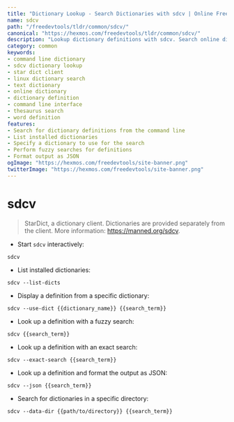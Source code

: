 ```yaml
---
title: "Dictionary Lookup - Search Dictionaries with sdcv | Online Free DevTools by Hexmos"
name: sdcv
path: "/freedevtools/tldr/common/sdcv/"
canonical: "https://hexmos.com/freedevtools/tldr/common/sdcv/"
description: "Lookup dictionary definitions with sdcv. Search online dictionaries and retrieve definitions using the command line interface. Free online tool, no registration required."
category: common
keywords:
- command line dictionary
- sdcv dictionary lookup
- star dict client
- linux dictionary search
- text dictionary
- online dictionary
- dictionary definition
- command line interface
- thesaurus search
- word definition
features:
- Search for dictionary definitions from the command line
- List installed dictionaries
- Specify a dictionary to use for the search
- Perform fuzzy searches for definitions
- Format output as JSON
ogImage: "https://hexmos.com/freedevtools/site-banner.png"
twitterImage: "https://hexmos.com/freedevtools/site-banner.png"
---
```


# sdcv

> StarDict, a dictionary client.
> Dictionaries are provided separately from the client.
> More information: <https://manned.org/sdcv>.

- Start `sdcv` interactively:

`sdcv`

- List installed dictionaries:

`sdcv --list-dicts`

- Display a definition from a specific dictionary:

`sdcv --use-dict {{dictionary_name}} {{search_term}}`

- Look up a definition with a fuzzy search:

`sdcv {{search_term}}`

- Look up a definition with an exact search:

`sdcv --exact-search {{search_term}}`

- Look up a definition and format the output as JSON:

`sdcv --json {{search_term}}`

- Search for dictionaries in a specific directory:

`sdcv --data-dir {{path/to/directory}} {{search_term}}`
